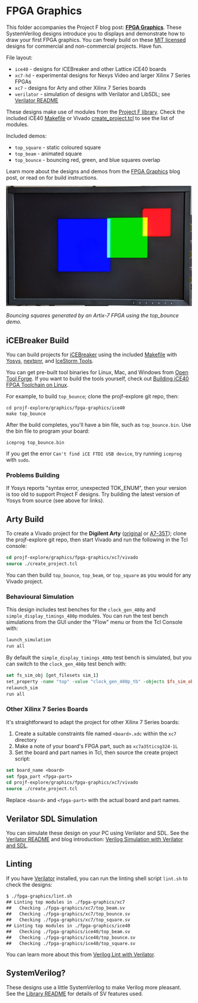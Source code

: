 # FPGA Graphics

This folder accompanies the Project F blog post: **[FPGA Graphics](https://projectf.io/posts/fpga-graphics/)**. These SystemVerilog designs introduce you to displays and demonstrate how to draw your first FPGA graphics. You can freely build on these [MIT licensed](../../LICENSE) designs for commercial and non-commercial projects. Have fun.

File layout:

* `ice40` - designs for iCEBreaker and other Lattice iCE40 boards
* `xc7-hd` - experimental designs for Nexys Video and larger Xilinx 7 Series FPGAs
* `xc7` - designs for Arty and other Xilinx 7 Series boards
* `verilator` - simulation of designs with Verilator and LibSDL; see [Verilator README](verilator/README.md)

These designs make use of modules from the [Project F library](../../lib/). Check the included iCE40 [Makefile](ice40/Makefile) or Vivado [create_project.tcl](xc7/vivado/create_project.tcl) to see the list of modules.

Included demos:

* `top_square` - static coloured square
* `top_beam` - animated square
* `top_bounce` - bouncing red, green, and blue squares overlap

Learn more about the designs and demos from the [FPGA Graphics](https://projectf.io/posts/fpga-graphics/) blog post, or read on for build instructions.

![](../../doc/img/fpga-graphics.jpg?raw=true "")

_Bouncing squares generated by an Artix-7 FPGA using the top_bounce demo._

## iCEBreaker Build

You can build projects for [iCEBreaker](https://docs.icebreaker-fpga.org/hardware/icebreaker/) using the included [Makefile](ice40/Makefile) with [Yosys](http://www.clifford.at/yosys/), [nextpnr](https://github.com/YosysHQ/nextpnr), and [IceStorm Tools](http://www.clifford.at/icestorm/). 

You can get pre-built tool binaries for Linux, Mac, and Windows from [Open Tool Forge](https://github.com/open-tool-forge/fpga-toolchain). If you want to build the tools yourself, check out [Building iCE40 FPGA Toolchain on Linux](https://projectf.io/posts/building-ice40-fpga-toolchain/).

For example, to build `top_bounce`; clone the projf-explore git repo, then:

```shell
cd projf-explore/graphics/fpga-graphics/ice40
make top_bounce
```

After the build completes, you'll have a bin file, such as `top_bounce.bin`. Use the bin file to program your board:

```shell
iceprog top_bounce.bin
```

If you get the error `Can't find iCE FTDI USB device`, try running `iceprog` with `sudo`.

### Problems Building

If Yosys reports "syntax error, unexpected TOK_ENUM", then your version is too old to support Project F designs. Try building the latest version of Yosys from source (see above for links).

## Arty Build

To create a Vivado project for the **Digilent Arty** ([original](https://digilent.com/reference/programmable-logic/arty/reference-manual) or [A7-35T](https://reference.digilentinc.com/reference/programmable-logic/arty-a7/reference-manual)); clone the projf-explore git repo, then start Vivado and run the following in the Tcl console:

```tcl
cd projf-explore/graphics/fpga-graphics/xc7/vivado
source ./create_project.tcl
```

You can then build `top_bounce`, `top_beam`, or `top_square` as you would for any Vivado project.

### Behavioural Simulation

This design includes test benches for the `clock_gen_480p` and `simple_display_timings_480p` modules. You can run the test bench simulations from the GUI under the "Flow" menu or from the Tcl Console with:

```tcl
launch_simulation
run all
```

By default the `simple_display_timings_480p` test bench is simulated, but you can switch to the `clock_gen_480p` test bench with:

```tcl
set fs_sim_obj [get_filesets sim_1]
set_property -name "top" -value "clock_gen_480p_tb" -objects $fs_sim_obj
relaunch_sim
run all
```

### Other Xilinx 7 Series Boards

It's straightforward to adapt the project for other Xilinx 7 Series boards:

1. Create a suitable constraints file named `<board>.xdc` within the `xc7` directory
2. Make a note of your board's FPGA part, such as `xc7a35ticsg324-1L`
3. Set the board and part names in Tcl, then source the create project script:

```tcl
set board_name <board>
set fpga_part <fpga-part>
cd projf-explore/graphics/fpga-graphics/xc7/vivado
source ./create_project.tcl
```

Replace `<board>` and `<fpga-part>` with the actual board and part names.

## Verilator SDL Simulation

You can simulate these design on your PC using Verilator and SDL. See the [Verilator README](verilator/README.md) and blog introduction: [Verilog Simulation with Verilator and SDL](https://projectf.io/posts/verilog-sim-verilator-sdl/).

## Linting

If you have [Verilator](https://www.veripool.org/wiki/verilator) installed, you can run the linting shell script `lint.sh` to check the designs:

```shell
$ ./fpga-graphics/lint.sh
## Linting top modules in ./fpga-graphics/xc7
##   Checking ./fpga-graphics/xc7/top_beam.sv
##   Checking ./fpga-graphics/xc7/top_bounce.sv
##   Checking ./fpga-graphics/xc7/top_square.sv
## Linting top modules in ./fpga-graphics/ice40
##   Checking ./fpga-graphics/ice40/top_beam.sv
##   Checking ./fpga-graphics/ice40/top_bounce.sv
##   Checking ./fpga-graphics/ice40/top_square.sv
```

You can learn more about this from [Verilog Lint with Verilator](https://projectf.io/posts/verilog-lint-with-verilator/).

## SystemVerilog?

These designs use a little SystemVerilog to make Verilog more pleasant. See the [Library README](../../lib/README.md#systemverilog) for details of SV features used.
